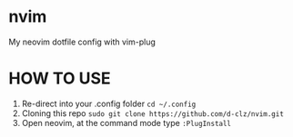 # nvim
My neovim dotfile config with vim-plug

# HOW TO USE
1. Re-direct into your .config folder
`cd ~/.config`
2. Cloning this repo
`sudo git clone https://github.com/d-clz/nvim.git`
3. Open neovim, at the command mode type `:PlugInstall`
